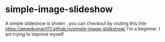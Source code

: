 # simple-image-slideshow
A simple slideshow is shown .
you can checkout by visiting this link- https://amankumar017.github.io/simple-image-slideshow/
I'm a beginner. I am trying to improve myself.
